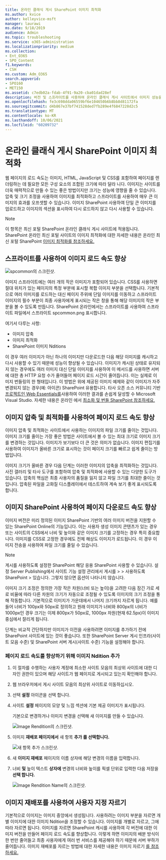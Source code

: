 ```yaml
---
title: 온라인 클래식 게시 SharePoint 이미지 최적화
ms.author: kvice
author: kelleyvice-msft
manager: laurawi
ms.date: 9/18/2019
audience: Admin
ms.topic: troubleshooting
ms.service: o365-administration
ms.localizationpriority: medium
ms.collection:
- Ent_O365
- SPO_Content
f1.keywords:
- CSH
ms.custom: Adm_O365
search.appverid:
- SPO160
- MET150
ms.assetid: c7edb02a-fdab-4f91-9a20-cba01dad28ef
description: 버전 및 스프라이트를 사용하여 온라인 클래식 게시 사이트에서 이미지 성능을 SharePoint 방법을 학습합니다.
ms.openlocfilehash: fe3c698dda06559bf6e104650b6b8bb8d81172fa
ms.sourcegitcommit: d4b867e37bf741528ded7fb289e4f6847228d2c5
ms.translationtype: MT
ms.contentlocale: ko-KR
ms.lasthandoff: 10/06/2021
ms.locfileid: "60209732"
---
```

# <a name="image-optimization-for-sharepoint-online-classic-publishing-sites"></a>온라인 클래식 게시 SharePoint 이미지 최적화

웹 페이지의 로드 속도는 이미지, HTML, JavaScript 및 CSS를 포함하여 페이지를 렌더링하는 데 필요한 모든 구성 요소의 조합된 크기에 따라 달라 니다. 이미지는 사이트를 더욱 매력적으로 만들 수 있는 좋은 방법이지만 크기는 성능에 영향을 줄 수 있습니다. 압축 및 크기 조정을 사용하여 이미지를 최적화하고 스프라이트를 사용하여 매우 큰 이미지의 효과를 오프셋할 수 있습니다. 이미지 SharePoint 사용하여 단일 큰 이미지를 업로드하고 이미지의 섹션을 표시하여 다시 로드하지 않고 다시 사용할 수 있습니다.

>[!NOTE]
>이 항목은 최신 포털 SharePoint 온라인 클래식 게시 사이트에 적용됩니다. SharePoint 온라인 최신 포털 사이트의 이미지 최적화에 대한 자세한 내용은 온라인 최신 포털 SharePoint [이미지 최적화를 참조하세요.](modern-image-optimization.md)
  
## <a name="using-sprites-to-speed-up-image-loading"></a>스프라이트를 사용하여 이미지 로드 속도 향상

![spcommon의 스크린샷.](../media/cc5cdee1-8e54-4537-9a8a-8854f4ee849f.png)

이미지 스프라이트에는 여러 개의 작은 이미지가 포함되어 있습니다. CSS를 사용하면 절대 위치가 있는 페이지의 특정 부분에 표시할 복합 이미지 부분을 선택합니다. 기본적으로 여러 이미지를 로드하는 대신 페이지 주위에 단일 이미지를 이동하고 스프라이트 이미지의 필수 부분이 최종 사용자에게 표시되는 작은 창을 통해 해당 이미지의 작은 부분을 볼 수 있도록 만듭니다. SharePoint 온라인에서는 스프라이트를 사용하여 스프라이트 파일에서 스프라이트 spcommon.png 표시합니다.

여기서 다루는 사항:
- 이미지 압축
- 이미지 최적화
- SharePoint 이미지 Nditions
   
이 경우 여러 이미지가 아닌 하나의 이미지만 다운로드한 다음 해당 이미지를 캐시하고 다시 사용할 수 있기 때문에 성능이 향상될 수 있습니다. 이미지가 캐시된 상태로 유지되지 않는 경우에도 여러 이미지 대신 단일 이미지를 사용하여 이 메서드를 사용하면 서버에 대한 총 HTTP 요청 수가 줄어들어 페이지 로드 시간이 줄어듭니다. 이는 실제로 이미지 번들링의 한 형태입니다. 이 방법은 위에 제공된 이미지 예제와 같이 이미지가 자주 변경되지 않는 경우(예: 아이콘) SharePoint 유용합니다. 타사 오픈 소스 커뮤니티 기반 [프로젝트인 Web Essentials를](https://vswebessentials.com/)사용하여 이러한 결과를 손쉽게 달성할 수 Microsoft Visual Studio. 자세한 내용은 온라인 에서 [최소화 및 번들 SharePoint 참조하세요.](./minification-and-bundling-in-sharepoint-online.md)
  
## <a name="using-image-compression-and-optimization-to-speed-up-page-loading"></a>이미지 압축 및 최적화를 사용하여 페이지 로드 속도 향상

이미지 압축 및 최적화는 사이트에서 사용하는 이미지의 파일 크기를 줄이는 것입니다. 이미지 크기를 줄이는 가장 좋은 방법은 사이트에서 볼 수 있는 최대 크기로 이미지 크기를 변경하는 것입니다. 이미지가 보기보다 더 큰 것은 의미가 없습니다. 이미지 편집기를 사용하여 이미지가 올바른 크기로 표시하는 것이 페이지 크기를 빠르고 쉽게 줄이는 방법입니다.
  
이미지 크기가 올바른 경우 다음 단계는 이러한 이미지의 압축을 최적화하는 것입니다. 사진 갤러리 및 타사 도구를 포함하여 압축 및 최적화에 사용할 수 있는 다양한 도구가 있습니다. 압축의 핵심은 최종 사용자의 품질을 잃지 않고 파일 크기를 최대한 줄이는 것입니다. 압축된 파일을 고화질 디스플레이에서 테스트하여 계속 보기 좋게 표시되도록 합니다.
  
## <a name="speed-up-page-downloads-by-using-sharepoint-image-renditions"></a>이미지 SharePoint 사용하여 페이지 다운로드 속도 향상

이미지 버전은 미리 정의된 이미지 SharePoint 기반의 여러 이미지 버전을 지원할 수 있는 SharePoint Online의 기능입니다. 이는 사용자 생성 이미지 콘텐츠가 있는 경우 또는 사이트의 CSS에서 너비 및 높이와 같은 이미지 크기를 고정하는 경우 특히 중요합니다. 이미지를 CSS로 고정한 경우에도 전체 해상도 이미지가 로드됩니다. 이 경우 이미지 전송을 사용하여 파일 크기를 줄일 수 있습니다.
  
> [!NOTE]
> 게시를 사용하도록 설정한 SharePoint 해당 응용 SharePoint 사용할 수 있습니다. 설정 Server Publishing에서 사이트 기능 설정 관리에서 게시를 \> \> 사용하도록 SharePoint \> 있습니다. 그렇지 않으면 옵션이 나타나지 않습니다.
  
이미지 크기 조정은 정의한 가장 작은 차원(너비 또는 높이)을 고려한 다음 잠긴 가로 세로 비율에 따라 다른 차원의 크기가 자동으로 조정될 수 있도록 이미지의 크기 조정을 통해 작동합니다. 기본적으로 이미지가 가운데에서 나머지 크기까지 자르게 됩니다. 예를 들어 너비가 100px와 50px로 정의하고 원래 이미지가 너비와 800px의 너비가 1000px인 경우 크기는 이제 800px가 50px로, 1000px 차원(현재 62.5px)이 이미지 중심에서 잘리게 됩니다.
  
단계는 비교적 간단하지만 이미지가 이전을 사용하려면 이미지를 추가하기 전에 SharePoint 사이트에 있는 것이 좋습니다. 또한 SharePoint Server 게시 인프라(사이트 모음 수준) 및 SharePoint 서버 게시(사이트 수준) 기능을 설정해야 합니다.
  
### <a name="add-an-image-rendition-to-speed-up-page-loading"></a>페이지 로드 속도를 향상하기 위해 이미지 Ndition 추가
  
1. 이 절차를 수행하는 사용자 계정에 최소한 사이트 모음의 최상위 사이트에 대한 디자인 권한이 있으며 해당 사이트가 웹 페이지로 게시되고 있는지 확인해야 합니다.

2. 웹 브라우저에서 게시 사이트 모음의 최상위 사이트로 이동하십시오.

3. 선택 **설정** 아이콘을 선택 합니다.

4. 사이트 **설정** 페이지의 모양 및  느낌 섹션에 기본 제공 이미지가 표시됩니다.

    기본으로 변경하거나 이미지 변경을 선택해  새 이미지를 만들 수 있습니다.

    ![Image Rendition의 스크린샷.](../media/eaae0d53-657d-47ef-b687-65c5167eae4d.PNG)
  
5. 이미지 **재배포 페이지에서** 새 항목 **추가 를 선택합니다.**

    ![새 항목 추가 스크린샷.](../media/8cede22e-52bf-4d9d-99cb-162f2f6ce92b.PNG)
  
6. 새 **이미지 재배포** 페이지의 이름  상자에 해당 변경의 이름을 입력합니다.

7. 너비 **및** 높이 텍스트 **상자에** 변경의 너비와 높이를 픽셀 단위로 입력한 다음 저장을 **선택 합니다.**

    ![Image Rendition Name의 스크린샷.](../media/5a6119ed-c163-40df-a4db-ec629d15607d.PNG)
  
## <a name="custom-cropping-with-image-renditions"></a>이미지 재배포를 사용하여 사용자 지정 자르기

기본적으로 이미지는 이미지 중앙에서 생성됩니다. 사용하려는 이미지 부분을 자르면 개별 이미지에 대한 이미지 Ndition을 조정할 수 있습니다. 이미지를 개별로 자르고, 그에 따라 자르면 됩니다. 이미지를 자르면 SharePoint 캐시를 사용하여 각 버전에 대한 이미지 버전을 만들어 페이지 로드 속도를 향상합니다. 이렇게 하면 이미지의 배분 방식이 한 번만 줄어들고 최종 사용자에게 여러 번 서비스를 제공해야 하기 때문에 서버 부하가 줄어듭니다. 이미지 재배포를 자르는 방법에 대한 자세한 내용은 이미지 자르기 [를 참조하세요.](/sharepoint/dev/general-development/sharepoint-design-manager-device-channels)
